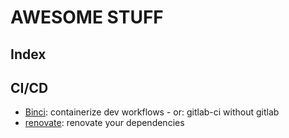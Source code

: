 # AWESOME STUFF

## Index



## CI/CD

* [Binci](https://github.com/binci/binci): containerize dev workflows - or: gitlab-ci without gitlab
* [renovate](https://renovatebot.com): renovate your dependencies
